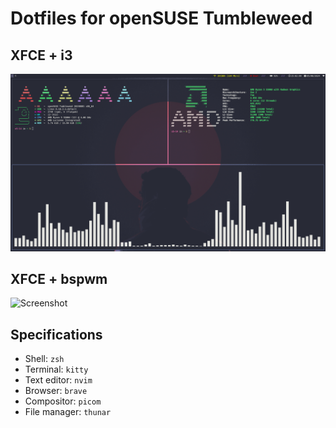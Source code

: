 # Dotfiles for openSUSE Tumbleweed

## XFCE + i3
![Screenshot](./Screenshot/i3.png)

<!--## XFCE + herbstluftwm
![Screenshot](./Screenshots/herbstluftwm.png)-->

## XFCE + bspwm
![Screenshot](./Screenshots/bspwm.png)

## Specifications

- Shell: `zsh`
- Terminal: `kitty`
- Text editor: `nvim`
- Browser: `brave`
- Compositor: `picom`
- File manager: `thunar`
